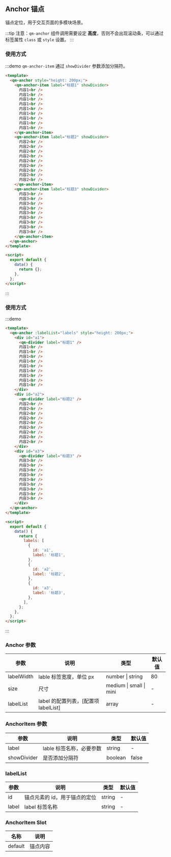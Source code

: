 ## Anchor 锚点

锚点定位，用于交互页面的多模块场景。

:::tip
注意：`qm-anchor` 组件调用需要设定 **高度**，否则不会出现滚动条，可以通过标签属性 `class` 或 `style` 设置。
:::

### 使用方式

:::demo `qm-anchor-item` 通过 `showDivider` 参数添加分隔符。

```html
<template>
  <qm-anchor style="height: 200px;">
    <qm-anchor-item label="标题1" showDivider>
      内容1<br />
      内容1<br />
      内容1<br />
      内容1<br />
      内容1<br />
      内容1<br />
      内容1<br />
      内容1<br />
      内容1<br />
    </qm-anchor-item>
    <qm-anchor-item label="标题2" showDivider>
      内容2<br />
      内容2<br />
      内容2<br />
      内容2<br />
      内容2<br />
      内容2<br />
      内容2<br />
      内容2<br />
      内容2<br />
    </qm-anchor-item>
    <qm-anchor-item label="标题3" showDivider>
      内容3<br />
      内容3<br />
      内容3<br />
      内容3<br />
      内容3<br />
      内容3<br />
      内容3<br />
      内容3<br />
      内容3<br />
    </qm-anchor-item>
  </qm-anchor>
</template>

<script>
  export default {
    data() {
      return {};
    },
  };
</script>
```

:::

### 使用方式

:::demo

```html
<template>
  <qm-anchor :labelList="labels" style="height: 200px;">
    <div id="a1">
      <qm-divider label="标题1" />
      内容1<br />
      内容1<br />
      内容1<br />
      内容1<br />
      内容1<br />
      内容1<br />
      内容1<br />
      内容1<br />
      内容1<br />
    </div>
    <div id="a2">
      <qm-divider label="标题2" />
      内容2<br />
      内容2<br />
      内容2<br />
      内容2<br />
      内容2<br />
      内容2<br />
      内容2<br />
      内容2<br />
      内容2<br />
    </div>
    <div id="a3">
      <qm-divider label="标题3" />
      内容3<br />
      内容3<br />
      内容3<br />
      内容3<br />
      内容3<br />
      内容3<br />
      内容3<br />
      内容3<br />
      内容3<br />
    </div>
  </qm-anchor>
</template>

<script>
  export default {
    data() {
      return {
        labels: [
          {
            id: 'a1',
            label: '标题1',
          },
          {
            id: 'a2',
            label: '标题2',
          },
          {
            id: 'a3',
            label: '标题3',
          },
        ],
      };
    },
  };
</script>
```

:::

### Anchor 参数

| 参数       | 说明                                 | 类型                    | 默认值 |
| ---------- | ------------------------------------ | ----------------------- | ------ |
| labelWidth | lable 标签宽度，单位 px              | number \| string        | 80     |
| size       | 尺寸                                 | medium \| small \| mini | -      |
| labelList  | label 的配置列表，[配置项 labelList] | array                   | -      |

### AnchorItem 参数

| 参数        | 说明                     | 类型    | 默认值 |
| ----------- | ------------------------ | ------- | ------ |
| label       | lable 标签名称，必要参数 | string  | -      |
| showDivider | 是否添加分隔符           | boolean | false  |

### labelList

| 参数  | 说明                          | 类型   | 默认值 |
| ----- | ----------------------------- | ------ | ------ |
| id    | 锚点元素的 id，用于锚点的定位 | string | -      |
| label | label 标签名称                | string | -      |

### AnchorItem Slot

| 名称    | 说明     |
| ------- | -------- |
| default | 锚点内容 |
